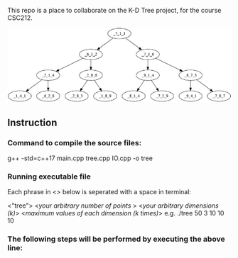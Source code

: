 This repo is a place to collaborate on the K-D Tree project, for the course CSC212.



![](tree.jpg)


## Instruction

### Command to compile the source files:
g++ -std=c++17 main.cpp tree.cpp IO.cpp -o tree

### Running executable file
Each phrase in <> below is seperated with a space in terminal:

<"tree"> <_your arbitrary number of points_ > <_your arbitrary dimensions (k)_> <_maximum values of each dimension (k times)_>
e.g. ./tree 50 3 10 10 10
  
### The following steps will be performed by executing the above line:
